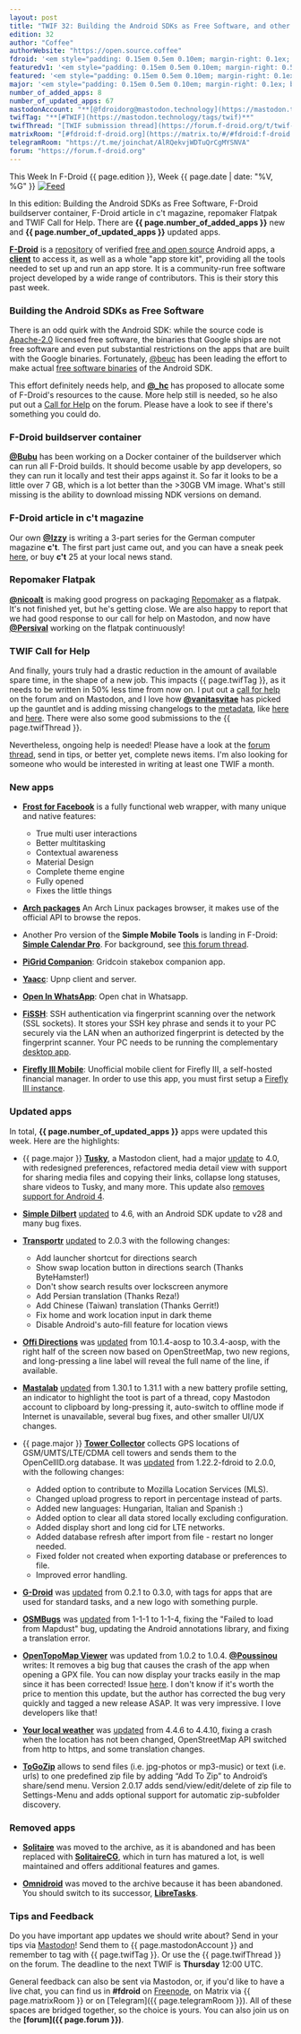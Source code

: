 ```yaml
---
layout: post
title: "TWIF 32: Building the Android SDKs as Free Software, and other calls for help"
edition: 32
author: "Coffee"
authorWebsite: "https://open.source.coffee"
fdroid: '<em style="padding: 0.15em 0.5em 0.10em; margin-right: 0.1ex; border-style: solid; border-width: medium; border-radius: 1em; color: #0d47a1; font-style: normal; font-weight: bold;">F-Droid</em>'
featuredv1: '<em style="padding: 0.15em 0.5em 0.10em; margin-right: 0.5ex; box-shadow: 0.1em 0.05em 0.1em rgba(0, 0, 0, 0.3); border-radius: 1em; color: black; background: linear-gradient(orange, yellow);">Featured</em>'
featured: '<em style="padding: 0.15em 0.5em 0.10em; margin-right: 0.1ex; border-style: solid; border-width: medium; border-radius: 1em; color: orange; font-style: normal; font-weight: bold;">Featured</em>'
major: '<em style="padding: 0.15em 0.5em 0.10em; margin-right: 0.1ex; border-style: solid; border-width: medium; border-radius: 1em; color: #8ab000; font-style: normal; font-weight: bold;">Major</em>'
number_of_added_apps: 8
number_of_updated_apps: 67
mastodonAccount: "**[@fdroidorg@mastodon.technology](https://mastodon.technology/@fdroidorg)**"
twifTag: "**[#TWIF](https://mastodon.technology/tags/twif)**"
twifThread: "[TWIF submission thread](https://forum.f-droid.org/t/twif-submission-thread)"
matrixRoom: "[#fdroid:f-droid.org](https://matrix.to/#/#fdroid:f-droid.org)"
telegramRoom: "https://t.me/joinchat/AlRQekvjWDTuQrCgMYSNVA"
forum: "https://forum.f-droid.org"
---
```


This Week In F-Droid {{ page.edition }}, Week {{ page.date | date: "%V, %G" }} <a href="{{ site.baseurl }}/feed.xml"><img src="{% asset Feed-icon-16x16.png %}" alt="Feed"></a>

In this edition: Building the Android SDKs as Free Software, F-Droid buildserver container, F-Droid article in c't magazine, repomaker Flatpak and TWIF Call for Help. There are **{{ page.number_of_added_apps }}** new and **{{ page.number_of_updated_apps }}** updated apps.

<!--more-->

**[F-Droid](https://f-droid.org/)** is a [repository](https://f-droid.org/packages/) of verified [free and open source](https://en.wikipedia.org/wiki/Free_and_open-source_software) Android apps, a **[client](https://f-droid.org/packages/org.fdroid.fdroid/)** to access it, as well as a whole "app store kit", providing all the tools needed to set up and run an app store. It is a community-run free software project developed by a wide range of contributors. This is their story this past week.

### Building the Android SDKs as Free Software

There is an odd quirk with the Android SDK: while the source code is [Apache-2.0](https://spdx.org/licenses/Apache-2.0.html) licensed free software, the binaries that Google ships are not free software and even put substantial restrictions on the apps that are built with the Google binaries. Fortunately, [@beuc](https://gitlab.com/beuc) has been leading the effort to make actual [free software binaries](http://android-rebuilds.beuc.net/) of the Android SDK.

This effort definitely needs help, and **[@\_hc](https://forum.f-droid.org/u/hans)** has proposed to allocate some of F-Droid's resources to the cause. More help still is needed, so he also put out a [Call for Help](https://forum.f-droid.org/t/call-for-help-making-free-software-builds-of-the-android-sdk/4685) on the forum. Please have a look to see if there's something you could do.

### F-Droid buildserver container

**[@Bubu](https://forum.f-droid.org/u/Bubu)** has been working on a Docker container of the buildserver which can run all F-Droid builds. It should become usable by app developers, so they can run it locally and test their apps against it. So far it looks to be a little over 7 GB, which is a lot better than the >30GB VM image. What's still missing is the ability to download missing NDK versions on demand.

### F-Droid article in c't magazine

Our own **[@Izzy](https://forum.f-droid.org/u/izzy)** is writing a 3-part series for the German computer magazine **c't**. The first part just came out, and you can have a sneak peek [here](https://www.heise.de/select/ct/2018/25/1543822872822459), or buy **c't** 25 at your local news stand.

### Repomaker Flatpak

**[@nicoalt](https://forum.f-droid.org/u/nicoalt)** is making good progress on packaging [Repomaker](https://f-droid.org/en/repomaker/) as a flatpak. It's not finished yet, but he's getting close. We are also happy to report that we had good response to our call for help on Mastodon, and now have **[@Persival](https://gitlab.com/Persival)** working on the flatpak continuously!

### TWIF Call for Help

And finally, yours truly had a drastic reduction in the amount of available spare time, in the shape of a new job. This impacts {{ page.twifTag }}, as it needs to be written in 50% less time from now on. I put out a [call for help](https://forum.f-droid.org/t/twif-needs-your-help/4658) on the forum and on Mastodon, and I love how **[@vanitasvitae](https://gitlab.com/vanitasvitae)** has picked up the gauntlet and is adding missing changelogs to the [metadata](https://gitlab.com/fdroid/fdroiddata), like [here](https://gitlab.com/fdroid/fdroiddata/merge_requests/4004) and [here](https://gitlab.com/fdroid/fdroiddata/merge_requests/4005). There were also some good submissions to the {{ page.twifThread }}.

Nevertheless, ongoing help is needed! Please have a look at the [forum thread](https://forum.f-droid.org/t/twif-needs-your-help/4658), send in tips, or better yet, complete news items. I'm also looking for someone who would be interested in writing at least one TWIF a month.

### New apps

* **[Frost for Facebook](https://f-droid.org/packages/com.pitchedapps.frost/)** is a fully functional web wrapper, with many unique and native features: 
  * True multi user interactions
  * Better multitasking
  * Contextual awareness
  * Material Design
  * Complete theme engine
  * Fully opened
  * Fixes the little things

* **[Arch packages](https://f-droid.org/packages/com.rascarlo.arch.packages/)** An Arch Linux packages browser, it makes use of the official API to browse the repos.

* Another Pro version of the **Simple Mobile Tools** is landing in F-Droid: **[Simple Calendar Pro](https://f-droid.org/packages/com.simplemobiletools.calendar.pro/)**. For background, see [this forum thread](https://forum.f-droid.org/t/simple-mobile-tool-are-becoming-paid/4553).

* **[PiGrid Companion](https://f-droid.org/packages/de.blocklink.pigrid/)**: Gridcoin stakebox companion app.

* **[Yaacc](https://f-droid.org/packages/de.yaacc/)**: Upnp client and server.

* **[Open In WhatsApp](https://f-droid.org/packages/io.github.subhamtyagi.openinwhatsapp/)**: Open chat in Whatsapp.

* **[FiSSH](https://f-droid.org/packages/science.iodev.fissh/)**: SSH authentication via fingerprint scanning over the network (SSL sockets). It stores your SSH key phrase and sends it to your PC securely via the LAN when an authorized fingerprint is detected by the fingerprint scanner. Your PC needs to be running the complementary [desktop app](https://git.iodev.science/ioan/FiSSH-Desktop).

* **[Firefly III Mobile](https://f-droid.org/packages/xyz.hisname.fireflyiii/)**: Unofficial mobile client for Firefly III, a self-hosted financial manager. In order to use this app, you must first setup a [Firefly III instance](https://firefly-iii.org/).

### Updated apps

In total, **{{ page.number_of_updated_apps }}** apps were updated this week. Here are the highlights:

* {{ page.major }} **[Tusky](https://f-droid.org/packages/com.keylesspalace.tusky/)**, a Mastodon client, had a major [update](https://github.com/tuskyapp/Tusky/releases) to 4.0, with redesigned preferences, refactored media detail view with support for sharing media files and copying their links, collapse long statuses, share videos to Tusky, and many more. This update also [removes support for Android 4](https://github.com/tuskyapp/Tusky/issues/476).

* **[Simple Dilbert](https://f-droid.org/packages/com.mareksebera.simpledilbert/)** [updated](https://github.com/smarek/Simple-Dilbert/blob/HEAD/CHANGELOG.md) to 4.6, with an Android SDK update to v28 and many bug fixes.

* **[Transportr](https://f-droid.org/packages/de.grobox.liberario/)** [updated](https://github.com/grote/Transportr/releases) to 2.0.3 with the following changes:
  * Add launcher shortcut for directions search
  * Show swap location button in directions search (Thanks ByteHamster!)
  * Don't show search results over lockscreen anymore
  * Add Persian translation (Thanks Reza!)
  * Add Chinese (Taiwan) translation (Thanks Gerrit!)
  * Fix home and work location input in dark theme
  * Disable Android's auto-fill feature for location views

* **[Offi Directions](https://f-droid.org/packages/de.schildbach.oeffi/)** was [updated](https://gitlab.com/oeffi/oeffi/raw/HEAD/oeffi/CHANGES) from 10.1.4-aosp to 10.3.4-aosp, with the right half of the screen now based on OpenStreetMap, two new regions, and long-pressing a line label will reveal the full name of the line, if available.

* **[Mastalab](https://f-droid.org/packages/fr.gouv.etalab.mastodon/)** [updated](https://gitlab.com/tom79/mastalab/tags) from 1.30.1 to 1.31.1 with a new battery profile setting, an indicator to highlight the toot is part of a thread, copy Mastodon account to clipboard by long-pressing it, auto-switch to offline mode if Internet is unavailable, several bug fixes, and other smaller UI/UX changes.

* {{ page.major }} **[Tower Collector](https://f-droid.org/packages/info.zamojski.soft.towercollector/)** collects GPS locations of GSM/UMTS/LTE/CDMA cell towers and sends them to the OpenCellID.org database. It was [updated](https://github.com/zamojski/TowerCollector/releases) from 1.22.2-fdroid to 2.0.0, with the following changes:
  * Added option to contribute to Mozilla Location Services (MLS).
  * Changed upload progress to report in percentage instead of parts.
  * Added new languages: Hungarian, Italian and Spanish :)
  * Added option to clear all data stored locally excluding configuration.
  * Added display short and long cid for LTE networks.
  * Added database refresh after import from file - restart no longer needed.
  * Fixed folder not created when exporting database or preferences to file.
  * Improved error handling.

* **[G-Droid](https://f-droid.org/packages/org.gdroid.gdroid/)** was [updated](https://gitlab.com/gdroid/gdroidclient/tags) from 0.2.1 to 0.3.0, with tags for apps that are used for standard tasks, and a new logo with something purple.

* **[OSMBugs](https://f-droid.org/packages/org.gittner.osmbugs/)** was [updated](https://github.com/ChristopherGittner/OSMBugs/blob/HEAD/CHANGELOG.md) from 1-1-1 to 1-1-4, fixing the "Failed to load from Mapdust" bug, updating the Android annotations library, and fixing a translation error.

* **[OpenTopoMap Viewer](https://f-droid.org/packages/org.nitri.opentopo/)** was updated from 1.0.2 to 1.0.4. **[@Poussinou](https://forum.f-droid.org/u/poussinou)** writes: It removes a big bug that causes the crash of the app when opening a GPX file. You can now display your tracks easily in the map since it has been corrected! Issue [here](https://github.com/Pygmalion69/OpenTopoMapViewer/issues/2). I don't know if it's worth the price to mention this update, but the author has corrected the bug very quickly and tagged a new release ASAP. It was very impressive. I love developers like that!

* **[Your local weather](https://f-droid.org/packages/org.thosp.yourlocalweather/)** was [updated](https://raw.githubusercontent.com/thuryn/your-local-weather/HEAD/CHANGELOG) from 4.4.6 to 4.4.10, fixing a crash when the location has not been changed, OpenStreetMap API switched from http to https, and some translation changes.

* **[ToGoZip](https://f-droid.org/packages/de.k3b.android.toGoZip/)** allows to send files (i.e. jpg-photos or mp3-music) or text (i.e. urls) to one predefined zip file by adding “Add To Zip” to Android’s share/send menu. Version 2.0.17 adds send/view/edit/delete of zip file to Settings-Menu and adds optional support for automatic zip-subfolder discovery.

### Removed apps

* **[Solitaire](https://f-droid.org/wiki/page/com.kmagic.solitaire)** was moved to the archive, as it is abandoned and has been replaced with **[SolitaireCG](https://f-droid.org/packages/net.sourceforge.solitaire_cg/)**, which in turn has matured a lot, is well maintained and offers additional features and games.

* **[Omnidroid](https://f-droid.org/wiki/page/edu.nyu.cs.omnidroid.app)** was moved to the archive because it has been abandoned. You should switch to its successor, **[LibreTasks](https://f-droid.org/packages/libretasks.app/)**.

### Tips and Feedback

Do you have important app updates we should write about? Send in your tips via [Mastodon](https://joinmastodon.org)! Send them to {{ page.mastodonAccount }} and remember to tag with {{ page.twifTag }}. Or use the {{ page.twifThread }} on the forum. The deadline to the next TWIF is **Thursday** 12:00 UTC.

General feedback can also be sent via Mastodon, or, if you'd like to have a live chat, you can find us in **#fdroid** on [Freenode](https://freenode.net), on Matrix via {{ page.matrixRoom }} or on [Telegram]({{ page.telegramRoom }}). All of these spaces are bridged together, so the choice is yours. You can also join us on the **[forum]({{ page.forum }})**.
